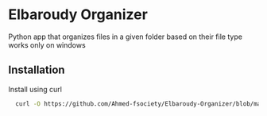 # Elbaroudy Organizer

Python app that organizes files in a given folder based on their file type works only on windows




## Installation

Install using curl

```bash
  curl -O https://github.com/Ahmed-fsociety/Elbaroudy-Organizer/blob/main/Elbaroudyorganizer.py


